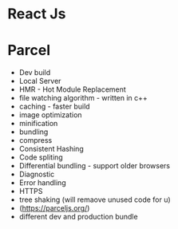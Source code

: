 # React Js

# Parcel
- Dev build
- Local Server
- HMR - Hot Module Replacement
- file watching algorithm - written in c++
- caching - faster build 
- image optimization
- minification
- bundling
- compress
- Consistent Hashing
- Code spliting
- Differential bundling - support older browsers
- Diagnostic
- Error handling
- HTTPS
- tree shaking (will remaove unused code for u)
- (https://parceljs.org/)
- different dev and production bundle